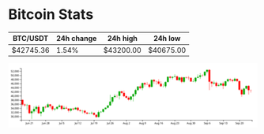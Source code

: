 # Bitcoin Stats

BTC/USDT|24h change|24h high|24h low|
|---|---|---|---|
|$42745.36|1.54%|$43200.00|$40675.00|

<img src="./chart.svg">
